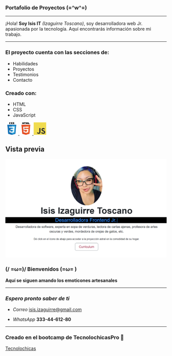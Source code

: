### Portafolio de Proyectos (=^w^=) ###
____
¡Hola! **Soy Isis IT** *(Izaguirre Toscano)*, soy desarrolladora web Jr. apasionada por la tecnología. Aquí encontrarás información sobre mi trabajo. 
____

### El proyecto cuenta con las secciones de:

- Habilidades
- Proyectos
- Testimonios
- Contacto

### Creado con: 
- HTML
- CSS
- JavaScript

<a href="https://www.w3schools.com/css/" target="_blank"> <img src="https://raw.githubusercontent.com/devicons/devicon/master/icons/css3/css3-original-wordmark.svg" alt="css3" width="40" height="40"/> </a>
    <a href="https://www.w3.org/html/" target="_blank"> <img src="https://raw.githubusercontent.com/devicons/devicon/master/icons/html5/html5-original-wordmark.svg" alt="html5" width="40" height="40"/> </a>
    <a href="https://developer.mozilla.org/en-US/docs/Web/JavaScript" target="_blank"> <img src="https://raw.githubusercontent.com/devicons/devicon/master/icons/javascript/javascript-original.svg" alt="javascript" width="40" height="40"/> </a>
  
## Vista previa ##

![Proyecto](assets/portafolio1.png)


### (/ =ω=)/ Bienvenidos \(=ω= \) ###
**Aquí se siguen amando los emoticones artesanales**

___
### *Espero pronto saber de ti* 
- *Correo* [isis.izaguirre@gmail.com](mailto:isis.izaguirre@gmail.com)

- *WhatsApp* **333-44-612-80**

____

### Creado en el bootcamp de TecnolochicasPro 💜
[Tecnolochicas](https://tecnolochicas.mx/)



